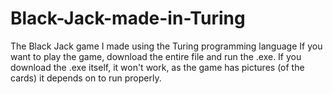 # Black-Jack-made-in-Turing
The Black Jack game I made using the Turing programming language
If you want to play the game, download the entire file and run the .exe. If you download the .exe itself, it won't work, as the game has pictures (of the cards) it depends on to run properly.
